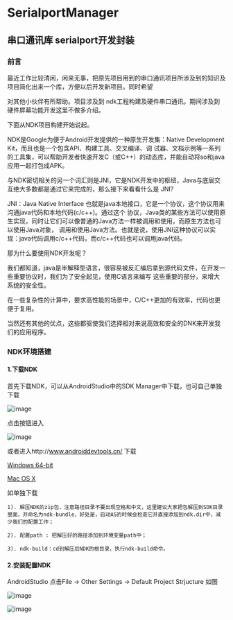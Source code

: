 # SerialportManager

## 串口通讯库 serialport开发封装


  ### 前言
 
  最近工作比较清闲，闲来无事，把原先项目用到的串口通讯项目所涉及到的知识及项目简化出来一个库，方便以后开发新项目。同时希望
   
  对其他小伙伴有所帮助。项目涉及到 ndk工程构建及硬件串口通讯。期间涉及到硬件屏幕功能开发这里不做多介绍。
   
  下面从NDK项目构建开始说起。
  
  NDK是Google为便于Android开发提供的一种原生开发集：Native Development Kit，而且也是一个包含API、构建工具、交叉编译、调
  试器、文档示例等一系列的工具集，可以帮助开发者快速开发C（或C++）的动态库，并能自动将so和java应用一起打包成APK。
  
  与NDK密切相关的另一个词汇则是JNI，它是NDK开发中的枢纽，Java与底层交互绝大多数都是通过它来完成的，那么接下来看看什么是
  JNI?
  
  JNI：Java Native Interface 也就是java本地接口，它是一个协议，这个协议用来沟通java代码和本地代码(c/c++)。通过这个
  协议，Java类的某些方法可以使用原生实现，同时让它们可以像普通的Java方法一样被调用和使用，而原生方法也可以使用Java对象，
  调用和使用Java方法。也就是说，使用JNI这种协议可以实现：java代码调用c/c++代码，而c/c++代码也可以调用java代码。
  
  那为什么要使用NDK开发呢？
  
  我们都知道，java是半解释型语言，很容易被反汇编后拿到源代码文件，在开发一些重要协议时，我们为了安全起见，使用C语言来编写
  这些重要的部分，来增大系统的安全性。
  
  在一些复杂性的计算中，要求高性能的场景中，C/C++更加的有效率，代码也更便于复用。
  
  当然还有其他的优点，这些都驱使我们选择相对来说高效和安全的DNK来开发我们的应用程序。
  
  ### NDK环境搭建
  
  #### 1.下载NDK
  
   首先下载NDK，可以从AndroidStudio中的SDK Manager中下载，也可自己单独下载
   
   ![image](https://github.com/moruoyiming/SerialportManager/blob/master/pics/QQ20180503-151610%402x.png)
   
   点击按钮进入 
   
   ![image](https://github.com/moruoyiming/SerialportManager/blob/master/pics/QQ20180503-151818%402x.png)
   
   
   或者进入http://www.androiddevtools.cn/ 下载
   
   [Windows 64-bit](https://dl.google.com/android/repository/android-ndk-r16-beta1-windows-x86_64.zip?utm_source=androiddevtools&utm_medium=website?raw=true)
   
   [Mac OS X](https://dl.google.com/android/repository/android-ndk-r16-beta1-darwin-x86_64.zip?utm_source=androiddevtools&utm_medium=website?raw=true)
   
   如单独下载
  
    1). 解压NDK的zip包，注意路径目录不要出现空格和中文，这里建议大家把包解压到SDK目录里面，并命名为ndk-bundle，好处是，启动AS的时候会检查它并直接添加到ndk.dir中，减少我们的配置工作；
   
    2). 配置path : 把解压好的路径添加到环境变量path中；
   
    3). ndk-build：cd到解压后NDK的根目录，执行ndk-build命令。
   
   #### 2.安装配置NDK
   
   AndroidStudio 点击File -> Other Settings -> Default Project Strjucture  如图
   
   ![image](https://github.com/moruoyiming/SerialportManager/blob/master/pics/QQ20180503-155357%402x.png)
   
   ![image](https://github.com/moruoyiming/SerialportManager/blob/master/pics/QQ20180503-155822%402x.png)
   
  
  
